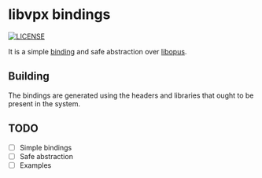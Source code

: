 # libvpx bindings

[![LICENSE](https://img.shields.io/badge/license-MIT-blue.svg)](LICENSE)

It is a simple [binding][1] and safe abstraction over [libopus][2].

## Building

The bindings are generated using the headers and libraries that ought to be present in the system.

## TODO
- [ ] Simple bindings
- [ ] Safe abstraction
- [ ] Examples

[1]: https://github.com/servo/rust-bindgen
[2]: https://opus-codec.org/
